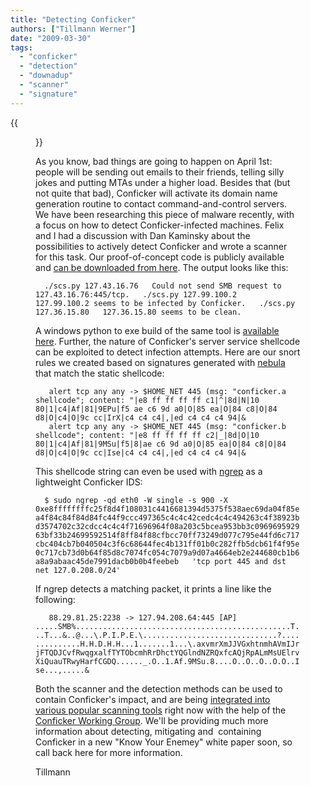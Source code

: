 ```yaml
---
title: "Detecting Conficker"
authors: ["Tillmann Werner"]
date: "2009-03-30"
tags: 
  - "conficker"
  - "detection"
  - "downadup"
  - "scanner"
  - "signature"
---
```

{{<figure src="images/banner.png" alt="Banner" width="50%">}}

As you know, bad things are going to happen on April 1st: people will be sending out emails to their friends, telling silly jokes and putting MTAs under a higher load. Besides that (but not quite that bad), Conficker will activate its domain name generation routine to contact command-and-control servers. We have been researching this piece of malware recently, with a focus on how to detect Conficker-infected machines. Felix and I had a discussion with Dan Kaminsky about the possibilities to actively detect Conficker and wrote a scanner for this task. Our proof-of-concept code is publicly available and [can be downloaded from here](http://iv.cs.uni-bonn.de/wg/cs/applications/containing-conficker/). The output looks like this:

  

  
`  
./scs.py 127.43.16.76  
Could not send SMB request to 127.43.16.76:445/tcp.  
./scs.py 127.99.100.2  
127.99.100.2 seems to be infected by Conficker.  
./scs.py 127.36.15.80  
127.36.15.80 seems to be clean.  
`

  

A windows python to exe build of the same tool is [available here](http://www.doxpara.com/scs.zip). Further, the nature of Conficker's server service shellcode can be exploited to detect infection attempts. Here are our snort rules we created based on signatures generated with [nebula](http://nebula.carnivore.it " nebula – An Intrusion Signature Generator") that match the static shellcode:

  

  
`  
alert tcp any any -> $HOME_NET 445 (msg: "conficker.a shellcode"; content: "|e8 ff ff ff ff c1|^|8d|N|10 80|1|c4|Af|81|9EPu|f5 ae c6 9d a0|O|85 ea|O|84 c8|O|84 d8|O|c4|O|9c cc|IrX|c4 c4 c4|,|ed c4 c4 c4 94|&`  
`  
alert tcp any any -> $HOME_NET 445 (msg: "conficker.b shellcode"; content: "|e8 ff ff ff ff c2|_|8d|O|10 80|1|c4|Af|81|9MSu|f5|8|ae c6 9d a0|O|85 ea|O|84 c8|O|84 d8|O|c4|O|9c cc|Ise|c4 c4 c4|,|ed c4 c4 c4 94|&`

  

This shellcode string can even be used with [ngrep](http://ngrep.sourceforge.net/ "ngrep - network grep") as a lightweight Conficker IDS:

  

  
`  
$ sudo ngrep -qd eth0 -W single -s 900 -X  
0xe8ffffffffc25f8d4f108031c4416681394d5375f538aec69da04f85ea4f84c84f84d84fc44f9ccc497365c4c4c42cedc4c4c494263c4f38923bd3574702c32cdcc4c4c4f71696964f08a203c5bcea953bb3c096969592963bf33b24699592514f8ff84f88cfbcc70ff73249d077c795e44fd6c717cbc404cb7b040504c3f6c68644fec4b131ff01b0c282ffb5dcb61f4f95e0c717cb73d0b64f85d8c7074fc054c7079a9d07a4664eb2e244680cb1b6a8a9abaac45de7991dacb0b0b4feebeb  
'tcp port 445 and dst net 127.0.208.0/24'  
`

  

If ngrep detects a matching packet, it prints a line like the following:

  

  
`  
88.29.81.25:2238 -> 127.94.208.64:445 [AP] .....SMB%................................................T...T...&..@...\.P.I.P.E.\..............................?..............H.H.D.H.H...1.......1...\.axvmrXmJJVGxhtnmhAVmIJrjFTQDJCvfRwqgxalfTYTObcmhRrDhctYQGlndNZRQxfcAQjRpALmMsUElrvXiQuauTRwyHarfCGDQ......_.O..1.Af.9MSu.8....O..O..O..O.O..Ise...,.....&`

  

Both the scanner and the detection methods can be used to contain Conficker's impact, and are being [integrated into various popular scanning tools](http://www.doxpara.com/?p=1285 "DoxPara") right now with the help of the [Conficker Working Group](http://www.confickerworkinggroup.org/wiki/). We'll be providing much more information about detecting, mitigating and  containing Conficker in a new "Know Your Enemey" white paper soon, so call back here for more information.

  

  

Tillmann
